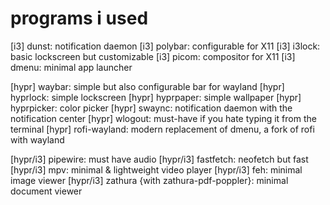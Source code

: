 # programs i used
  [i3] dunst: notification daemon
  [i3] polybar: configurable for X11
  [i3] i3lock: basic lockscreen but customizable
  [i3] picom: compositor for X11
  [i3] dmenu: minimal app launcher
  
  [hypr] waybar: simple but also configurable bar for wayland
  [hypr] hyprlock: simple lockscreen
  [hypr] hyprpaper: simple wallpaper
  [hypr] hyprpicker: color picker
  [hypr] swaync: notification daemon with the notification center
  [hypr] wlogout: must-have if you hate typing it from the terminal
  [hypr] rofi-wayland: modern replacement of dmenu, a fork of rofi with wayland
  
  [hypr/i3] pipewire: must have audio
  [hypr/i3] fastfetch: neofetch but fast
  [hypr/i3] mpv: minimal & lightweight video player
  [hypr/i3] feh: minimal image viewer
  [hypr/i3] zathura {with zathura-pdf-poppler}: minimal document viewer
  

